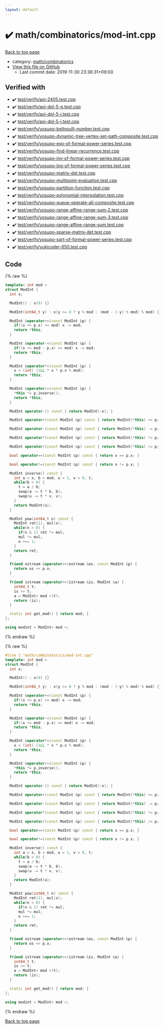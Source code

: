 ```yaml
---
layout: default
---
```


<!-- mathjax config similar to math.stackexchange -->
<script type="text/javascript" async
  src="https://cdnjs.cloudflare.com/ajax/libs/mathjax/2.7.5/MathJax.js?config=TeX-MML-AM_CHTML">
</script>
<script type="text/x-mathjax-config">
  MathJax.Hub.Config({
    TeX: { equationNumbers: { autoNumber: "AMS" }},
    tex2jax: {
      inlineMath: [ ['$','$'] ],
      processEscapes: true
    },
    "HTML-CSS": { matchFontHeight: false },
    displayAlign: "left",
    displayIndent: "2em"
  });
</script>

<script type="text/javascript" src="https://cdnjs.cloudflare.com/ajax/libs/jquery/3.4.1/jquery.min.js"></script>
<script src="https://cdn.jsdelivr.net/npm/jquery-balloon-js@1.1.2/jquery.balloon.min.js" integrity="sha256-ZEYs9VrgAeNuPvs15E39OsyOJaIkXEEt10fzxJ20+2I=" crossorigin="anonymous"></script>
<script type="text/javascript" src="../../../assets/js/copy-button.js"></script>
<link rel="stylesheet" href="../../../assets/css/copy-button.css" />


# :heavy_check_mark: math/combinatorics/mod-int.cpp

<a href="../../../index.html">Back to top page</a>

* category: <a href="../../../index.html#d319ed68764efb4f50b1628220df55d7">math/combinatorics</a>
* <a href="{{ site.github.repository_url }}/blob/master/math/combinatorics/mod-int.cpp">View this file on GitHub</a>
    - Last commit date: 2019-11-30 23:36:31+09:00




## Verified with

* :heavy_check_mark: <a href="../../../verify/test/verify/aoj-2405.test.cpp.html">test/verify/aoj-2405.test.cpp</a>
* :heavy_check_mark: <a href="../../../verify/test/verify/aoj-dpl-5-g.test.cpp.html">test/verify/aoj-dpl-5-g.test.cpp</a>
* :heavy_check_mark: <a href="../../../verify/test/verify/aoj-dpl-5-i.test.cpp.html">test/verify/aoj-dpl-5-i.test.cpp</a>
* :heavy_check_mark: <a href="../../../verify/test/verify/aoj-dpl-5-j.test.cpp.html">test/verify/aoj-dpl-5-j.test.cpp</a>
* :heavy_check_mark: <a href="../../../verify/test/verify/yosupo-bellnoulli-number.test.cpp.html">test/verify/yosupo-bellnoulli-number.test.cpp</a>
* :heavy_check_mark: <a href="../../../verify/test/verify/yosupo-dynamic-tree-vertex-set-path-composite.test.cpp.html">test/verify/yosupo-dynamic-tree-vertex-set-path-composite.test.cpp</a>
* :heavy_check_mark: <a href="../../../verify/test/verify/yosupo-exp-of-formal-power-series.test.cpp.html">test/verify/yosupo-exp-of-formal-power-series.test.cpp</a>
* :heavy_check_mark: <a href="../../../verify/test/verify/yosupo-find-linear-recurrence.test.cpp.html">test/verify/yosupo-find-linear-recurrence.test.cpp</a>
* :heavy_check_mark: <a href="../../../verify/test/verify/yosupo-inv-of-formal-power-series.test.cpp.html">test/verify/yosupo-inv-of-formal-power-series.test.cpp</a>
* :heavy_check_mark: <a href="../../../verify/test/verify/yosupo-log-of-formal-power-series.test.cpp.html">test/verify/yosupo-log-of-formal-power-series.test.cpp</a>
* :heavy_check_mark: <a href="../../../verify/test/verify/yosupo-matrix-det.test.cpp.html">test/verify/yosupo-matrix-det.test.cpp</a>
* :heavy_check_mark: <a href="../../../verify/test/verify/yosupo-multipoint-evaluation.test.cpp.html">test/verify/yosupo-multipoint-evaluation.test.cpp</a>
* :heavy_check_mark: <a href="../../../verify/test/verify/yosupo-partition-function.test.cpp.html">test/verify/yosupo-partition-function.test.cpp</a>
* :heavy_check_mark: <a href="../../../verify/test/verify/yosupo-polynomial-interpolation.test.cpp.html">test/verify/yosupo-polynomial-interpolation.test.cpp</a>
* :heavy_check_mark: <a href="../../../verify/test/verify/yosupo-queue-operate-all-composite.test.cpp.html">test/verify/yosupo-queue-operate-all-composite.test.cpp</a>
* :heavy_check_mark: <a href="../../../verify/test/verify/yosupo-range-affine-range-sum-2.test.cpp.html">test/verify/yosupo-range-affine-range-sum-2.test.cpp</a>
* :heavy_check_mark: <a href="../../../verify/test/verify/yosupo-range-affine-range-sum-3.test.cpp.html">test/verify/yosupo-range-affine-range-sum-3.test.cpp</a>
* :heavy_check_mark: <a href="../../../verify/test/verify/yosupo-range-affine-range-sum.test.cpp.html">test/verify/yosupo-range-affine-range-sum.test.cpp</a>
* :heavy_check_mark: <a href="../../../verify/test/verify/yosupo-sparse-matrix-det.test.cpp.html">test/verify/yosupo-sparse-matrix-det.test.cpp</a>
* :heavy_check_mark: <a href="../../../verify/test/verify/yosupo-sqrt-of-formal-power-series.test.cpp.html">test/verify/yosupo-sqrt-of-formal-power-series.test.cpp</a>
* :heavy_check_mark: <a href="../../../verify/test/verify/yukicoder-650.test.cpp.html">test/verify/yukicoder-650.test.cpp</a>


## Code

<a id="unbundled"></a>
{% raw %}
```cpp
template< int mod >
struct ModInt {
  int x;

  ModInt() : x(0) {}

  ModInt(int64_t y) : x(y >= 0 ? y % mod : (mod - (-y) % mod) % mod) {}

  ModInt &operator+=(const ModInt &p) {
    if((x += p.x) >= mod) x -= mod;
    return *this;
  }

  ModInt &operator-=(const ModInt &p) {
    if((x += mod - p.x) >= mod) x -= mod;
    return *this;
  }

  ModInt &operator*=(const ModInt &p) {
    x = (int) (1LL * x * p.x % mod);
    return *this;
  }

  ModInt &operator/=(const ModInt &p) {
    *this *= p.inverse();
    return *this;
  }

  ModInt operator-() const { return ModInt(-x); }

  ModInt operator+(const ModInt &p) const { return ModInt(*this) += p; }

  ModInt operator-(const ModInt &p) const { return ModInt(*this) -= p; }

  ModInt operator*(const ModInt &p) const { return ModInt(*this) *= p; }

  ModInt operator/(const ModInt &p) const { return ModInt(*this) /= p; }

  bool operator==(const ModInt &p) const { return x == p.x; }

  bool operator!=(const ModInt &p) const { return x != p.x; }

  ModInt inverse() const {
    int a = x, b = mod, u = 1, v = 0, t;
    while(b > 0) {
      t = a / b;
      swap(a -= t * b, b);
      swap(u -= t * v, v);
    }
    return ModInt(u);
  }

  ModInt pow(int64_t n) const {
    ModInt ret(1), mul(x);
    while(n > 0) {
      if(n & 1) ret *= mul;
      mul *= mul;
      n >>= 1;
    }
    return ret;
  }

  friend ostream &operator<<(ostream &os, const ModInt &p) {
    return os << p.x;
  }

  friend istream &operator>>(istream &is, ModInt &a) {
    int64_t t;
    is >> t;
    a = ModInt< mod >(t);
    return (is);
  }

  static int get_mod() { return mod; }
};

using modint = ModInt< mod >;

```
{% endraw %}

<a id="bundled"></a>
{% raw %}
```cpp
#line 1 "math/combinatorics/mod-int.cpp"
template< int mod >
struct ModInt {
  int x;

  ModInt() : x(0) {}

  ModInt(int64_t y) : x(y >= 0 ? y % mod : (mod - (-y) % mod) % mod) {}

  ModInt &operator+=(const ModInt &p) {
    if((x += p.x) >= mod) x -= mod;
    return *this;
  }

  ModInt &operator-=(const ModInt &p) {
    if((x += mod - p.x) >= mod) x -= mod;
    return *this;
  }

  ModInt &operator*=(const ModInt &p) {
    x = (int) (1LL * x * p.x % mod);
    return *this;
  }

  ModInt &operator/=(const ModInt &p) {
    *this *= p.inverse();
    return *this;
  }

  ModInt operator-() const { return ModInt(-x); }

  ModInt operator+(const ModInt &p) const { return ModInt(*this) += p; }

  ModInt operator-(const ModInt &p) const { return ModInt(*this) -= p; }

  ModInt operator*(const ModInt &p) const { return ModInt(*this) *= p; }

  ModInt operator/(const ModInt &p) const { return ModInt(*this) /= p; }

  bool operator==(const ModInt &p) const { return x == p.x; }

  bool operator!=(const ModInt &p) const { return x != p.x; }

  ModInt inverse() const {
    int a = x, b = mod, u = 1, v = 0, t;
    while(b > 0) {
      t = a / b;
      swap(a -= t * b, b);
      swap(u -= t * v, v);
    }
    return ModInt(u);
  }

  ModInt pow(int64_t n) const {
    ModInt ret(1), mul(x);
    while(n > 0) {
      if(n & 1) ret *= mul;
      mul *= mul;
      n >>= 1;
    }
    return ret;
  }

  friend ostream &operator<<(ostream &os, const ModInt &p) {
    return os << p.x;
  }

  friend istream &operator>>(istream &is, ModInt &a) {
    int64_t t;
    is >> t;
    a = ModInt< mod >(t);
    return (is);
  }

  static int get_mod() { return mod; }
};

using modint = ModInt< mod >;

```
{% endraw %}

<a href="../../../index.html">Back to top page</a>

